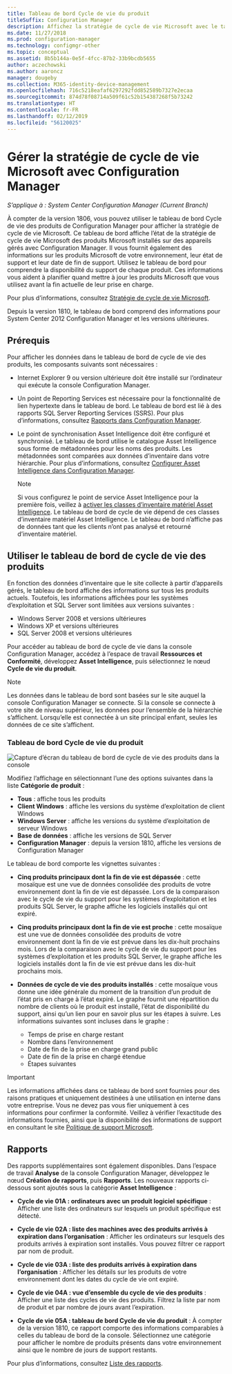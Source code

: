 ```yaml
---
title: Tableau de bord Cycle de vie du produit
titleSuffix: Configuration Manager
description: Affichez la stratégie de cycle de vie Microsoft avec le tableau de bord Cycle de vie des produits dans Configuration Manager.
ms.date: 11/27/2018
ms.prod: configuration-manager
ms.technology: configmgr-other
ms.topic: conceptual
ms.assetid: 8b5b144a-0e5f-4fcc-87b2-33b9bcdb5655
author: aczechowski
ms.author: aaroncz
manager: dougeby
ms.collection: M365-identity-device-management
ms.openlocfilehash: 716c5218eafaf6297292fdd852589b7327e2ecaa
ms.sourcegitcommit: 874d78f08714a509f61c52b154387268f5b73242
ms.translationtype: HT
ms.contentlocale: fr-FR
ms.lasthandoff: 02/12/2019
ms.locfileid: "56120025"
---
```

# <a name="manage-microsoft-lifecycle-policy-with-configuration-manager"></a>Gérer la stratégie de cycle de vie Microsoft avec Configuration Manager

*S’applique à : System Center Configuration Manager (Current Branch)*

À compter de la version 1806, vous pouvez utiliser le tableau de bord Cycle de vie des produits de Configuration Manager pour afficher la stratégie de cycle de vie Microsoft. Ce tableau de bord affiche l’état de la stratégie de cycle de vie Microsoft des produits Microsoft installés sur des appareils gérés avec Configuration Manager. Il vous fournit également des informations sur les produits Microsoft de votre environnement, leur état de support et leur date de fin de support. Utilisez le tableau de bord pour comprendre la disponibilité du support de chaque produit. Ces informations vous aident à planifier quand mettre à jour les produits Microsoft que vous utilisez avant la fin actuelle de leur prise en charge.  

Pour plus d’informations, consultez [Stratégie de cycle de vie Microsoft](https://support.microsoft.com/lifecycle).

Depuis la version 1810, le tableau de bord comprend des informations pour System Center 2012 Configuration Manager et les versions ultérieures<!--1358702-->.  



## <a name="prerequisites"></a>Prérequis 

 Pour afficher les données dans le tableau de bord de cycle de vie des produits, les composants suivants sont nécessaires :  

- Internet Explorer 9 ou version ultérieure doit être installé sur l’ordinateur qui exécute la console Configuration Manager.  

- Un point de Reporting Services est nécessaire pour la fonctionnalité de lien hypertexte dans le tableau de bord. Le tableau de bord est lié à des rapports SQL Server Reporting Services (SSRS). Pour plus d’informations, consultez [Rapports dans Configuration Manager](/sccm/core/servers/manage/reporting).  

- Le point de synchronisation Asset Intelligence doit être configuré et synchronisé. Le tableau de bord utilise le catalogue Asset Intelligence sous forme de métadonnées pour les noms des produits. Les métadonnées sont comparées aux données d’inventaire dans votre hiérarchie. Pour plus d’informations, consultez [Configurer Asset Intelligence dans Configuration Manager](/sccm/core/clients/manage/asset-intelligence/configuring-asset-intelligence).  

     > [!NOTE]  
     > Si vous configurez le point de service Asset Intelligence pour la première fois, veillez à [activer les classes d’inventaire matériel Asset Intelligence](/sccm/core/clients/manage/asset-intelligence/configuring-asset-intelligence#BKMK_EnableAssetIntelligence). Le tableau de bord de cycle de vie dépend de ces classes d’inventaire matériel Asset Intelligence. Le tableau de bord n’affiche pas de données tant que les clients n’ont pas analysé et retourné d’inventaire matériel.  



## <a name="use-the-product-lifecycle-dashboard"></a>Utiliser le tableau de bord de cycle de vie des produits

En fonction des données d’inventaire que le site collecte à partir d’appareils gérés, le tableau de bord affiche des informations sur tous les produits actuels. Toutefois, les informations affichées pour les systèmes d’exploitation et SQL Server sont limitées aux versions suivantes :

- Windows Server 2008 et versions ultérieures
- Windows XP et versions ultérieures
- SQL Server 2008 et versions ultérieures

Pour accéder au tableau de bord de cycle de vie dans la console Configuration Manager, accédez à l’espace de travail **Ressources et Conformité**, développez **Asset Intelligence**, puis sélectionnez le nœud **Cycle de vie du produit**.

> [!NOTE]  
> Les données dans le tableau de bord sont basées sur le site auquel la console Configuration Manager se connecte. Si la console se connecte à votre site de niveau supérieur, les données pour l’ensemble de la hiérarchie s’affichent. Lorsqu’elle est connectée à un site principal enfant, seules les données de ce site s’affichent.

### <a name="product-lifecycle-dashboard"></a>Tableau de bord Cycle de vie du produit

![Capture d’écran du tableau de bord de cycle de vie des produits dans la console](media/product-lifecycle-dashboard.png)

Modifiez l’affichage en sélectionnant l’une des options suivantes dans la liste **Catégorie de produit** :  
- **Tous** : affiche tous les produits  
- **Client Windows** : affiche les versions du système d’exploitation de client Windows  
- **Windows Server** : affiche les versions du système d’exploitation de serveur Windows  
- **Base de données** : affiche les versions de SQL Server  
- **Configuration Manager** : depuis la version 1810, affiche les versions de Configuration Manager  

Le tableau de bord comporte les vignettes suivantes :  

- **Cinq produits principaux dont la fin de vie est dépassée** : cette mosaïque est une vue de données consolidée des produits de votre environnement dont la fin de vie est dépassée. Lors de la comparaison avec le cycle de vie du support pour les systèmes d’exploitation et les produits SQL Server, le graphe affiche les logiciels installés qui ont expiré.  

- **Cinq produits principaux dont la fin de vie est proche** : cette mosaïque est une vue de données consolidée des produits de votre environnement dont la fin de vie est prévue dans les dix-huit prochains mois. Lors de la comparaison avec le cycle de vie du support pour les systèmes d’exploitation et les produits SQL Server, le graphe affiche les logiciels installés dont la fin de vie est prévue dans les dix-huit prochains mois.  

- **Données de cycle de vie des produits installés** : cette mosaïque vous donne une idée générale du moment de la transition d’un produit de l’état pris en charge à l’état expiré. Le graphe fournit une répartition du nombre de clients où le produit est installé, l’état de disponibilité du support, ainsi qu’un lien pour en savoir plus sur les étapes à suivre. Les informations suivantes sont incluses dans le graphe :     
    - Temps de prise en charge restant
    - Nombre dans l’environnement 
    - Date de fin de la prise en charge grand public
    - Date de fin de la prise en chargé étendue
    - Étapes suivantes  

> [!IMPORTANT]  
> Les informations affichées dans ce tableau de bord sont fournies pour des raisons pratiques et uniquement destinées à une utilisation en interne dans votre entreprise. Vous ne devez pas vous fier uniquement à ces informations pour confirmer la conformité. Veillez à vérifier l’exactitude des informations fournies, ainsi que la disponibilité des informations de support en consultant le site [Politique de support Microsoft](https://support.microsoft.com/lifecycle).  



## <a name="reporting"></a>Rapports

Des rapports supplémentaires sont également disponibles. Dans l’espace de travail **Analyse** de la console Configuration Manager, développez le nœud **Création de rapports**, puis **Rapports**. Les nouveaux rapports ci-dessous sont ajoutés sous la catégorie **Asset Intelligence** :  

- **Cycle de vie 01A : ordinateurs avec un produit logiciel spécifique** : Afficher une liste des ordinateurs sur lesquels un produit spécifique est détecté.  

- **Cycle de vie 02A : liste des machines avec des produits arrivés à expiration dans l’organisation** : Afficher les ordinateurs sur lesquels des produits arrivés à expiration sont installés. Vous pouvez filtrer ce rapport par nom de produit.

- **Cycle de vie 03A : liste des produits arrivés à expiration dans l’organisation** : Afficher les détails sur les produits de votre environnement dont les dates du cycle de vie ont expiré.  

- **Cycle de vie 04A : vue d’ensemble du cycle de vie des produits** : Afficher une liste des cycles de vie des produits. Filtrez la liste par nom de produit et par nombre de jours avant l’expiration.  

- **Cycle de vie 05A : tableau de bord Cycle de vie du produit** : À compter de la version 1810, ce rapport comporte des informations comparables à celles du tableau de bord de la console. Sélectionnez une catégorie pour afficher le nombre de produits présents dans votre environnement ainsi que le nombre de jours de support restants.  

Pour plus d’informations, consultez [Liste des rapports](/sccm/core/servers/manage/list-of-reports#asset-intelligence).<!--SCCMDocs issue 997-->  
